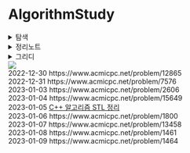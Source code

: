 # AlgorithmStudy

<details>
  <summary>
    탐색
  </summary>
  <div>
    2022-12-30 https://www.acmicpc.net/problem/12865 <br>
    2022-12-31 https://www.acmicpc.net/problem/7576 <br>
    2023-01-03 https://www.acmicpc.net/problem/2606 <br>
    2023-01-04 https://www.acmicpc.net/problem/15649 <br>
  </div>
</details>

<details>
  <summary>
    정리노트
  </summary>
  <div>
    2023-01-05  <a href="https://github.com/ongsiru/AlgorithmStudy/blob/master/2023-01-05/2023-01-05.cpp">C++ 알고리즘 STL 정리</a> <br>
  </div>
</details>

<details>
  <summary>
    그리디
  </summary>
  <div>
  2023-01-06 https://www.acmicpc.net/problem/1800 <br>
  2023-01-07 https://www.acmicpc.net/problem/13458 <br>
  2023-01-08 https://www.acmicpc.net/problem/1461 <br>
  2023-01-09 https://www.acmicpc.net/problem/1464 <br>
  </div>
</details>

<img src="https://hits.seeyoufarm.com/api/count/incr/badge.svg?url=https%3A%2F%2Fgithub.com%2Fongsiru%2FAlgorithmStudy&count_bg=%23FFEFD6&title_bg=%23FF8D8D&icon=&icon_color=%23FFFFFF&title=hits&edge_flat=false"/>

<div >
  2022-12-30 https://www.acmicpc.net/problem/12865 <br>
  2022-12-31 https://www.acmicpc.net/problem/7576 <br>
  2023-01-03 https://www.acmicpc.net/problem/2606 <br>
  2023-01-04 https://www.acmicpc.net/problem/15649 <br>
  2023-01-05  <a href="https://github.com/ongsiru/AlgorithmStudy/blob/master/2023-01-05/2023-01-05.cpp">C++ 알고리즘 STL 정리</a> <br>
  2023-01-06 https://www.acmicpc.net/problem/1800 <br>
  2023-01-07 https://www.acmicpc.net/problem/13458 <br>
  2023-01-08 https://www.acmicpc.net/problem/1461 <br>
  2023-01-09 https://www.acmicpc.net/problem/1464 <br>
</div>
